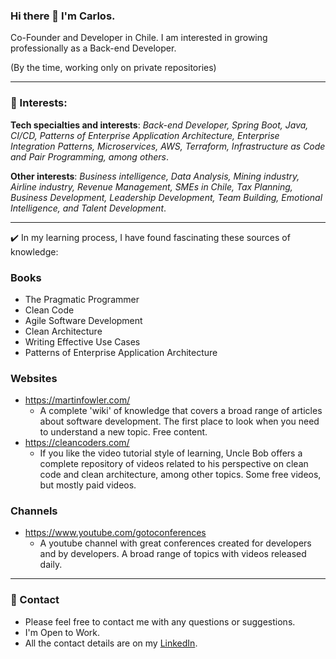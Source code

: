### Hi there 👋 I'm Carlos.

Co-Founder and Developer in Chile. I am interested in growing professionally as a Back-end Developer. 

(By the time, working only on private repositories)

---

### 🎯 Interests:

**Tech specialties and interests**: *Back-end Developer, Spring Boot, Java, CI/CD, Patterns of Enterprise Application Architecture, Enterprise Integration Patterns, Microservices, AWS, Terraform, Infrastructure as Code and Pair Programming, among others*.

**Other interests**: *Business intelligence, Data Analysis, Mining industry, Airline industry, Revenue Management, SMEs in Chile, Tax Planning, Business Development, Leadership Development, Team Building, Emotional Intelligence, and Talent Development*.

---

✔️ In my learning process, I have found fascinating these sources of knowledge:

### Books
- The Pragmatic Programmer
- Clean Code
- Agile Software Development
- Clean Architecture
- Writing Effective Use Cases
- Patterns of Enterprise Application Architecture

### Websites
- https://martinfowler.com/
  - A complete 'wiki' of knowledge that covers a broad range of articles about software development. The first place to look when you need to understand a new topic. Free content.
- https://cleancoders.com/
  - If you like the video tutorial style of learning, Uncle Bob offers a complete repository of videos related to his perspective on clean code and clean architecture, among other topics. Some free videos, but mostly paid videos.

### Channels
- https://www.youtube.com/gotoconferences
  - A youtube channel with great conferences created for developers and by developers. A broad range of topics with videos released daily.

---

### 📧 Contact

- Please feel free to contact me with any questions or suggestions. 
- I'm Open to Work. 
- All the contact details are on my [LinkedIn](https://www.linkedin.com/in/carlossalinas/).
